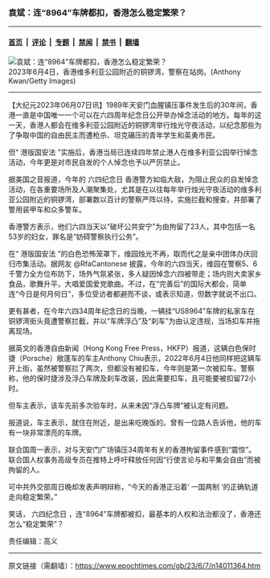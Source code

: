 ### 袁斌：连“8964”车牌都扣，香港怎么稳定繁荣？

---

#### [首页](../../../..?n14011364) &nbsp;|&nbsp; [评论](../../../../../epoch-comment?n14011364) &nbsp;|&nbsp; [专题](../../../../../epoch-special?n14011364) &nbsp;|&nbsp; [禁闻](../../../../../epoch-news?n14011364) &nbsp;|&nbsp; [禁书](../../../../../books?n14011364) &nbsp;|&nbsp; [翻墙](https://github.com/gfw-breaker/nogfw/blob/master/README.md?n14011364)


<div><img alt="袁斌：连“8964”车牌都扣，香港怎么稳定繁荣？" class="attachment-djy_600_400 size-djy_600_400 wp-post-image" src="https://i.epochtimes.com/assets/uploads/2023/06/id14009888-GettyImages-1495861557-600x400.jpg"/>
<div class="caption">
 2023年6月4日，香港维多利亚公园附近的铜锣湾，警察在站岗。(Anthony Kwan/Getty Images)
</div></div><hr/><div class="post_content" id="artbody" itemprop="articleBody">
 <!-- article content begin -->
 <p>
  【大纪元2023年06月07日讯】1989年天安门血腥镇压事件发生后的30年间，香港一直是中国唯一一个可以在六四周年纪念日公开举办悼念活动的地方。每年的这一天，香港人都会在维多利亚公园附近的铜锣湾举行烛光守夜活动，以纪念那些为了争取中国的自由民主而遭枪杀、坦克碾压的青年学生和英勇市民。
 </p>
 <p>
  但“
  <ok href="https://www.epochtimes.com/gb/tag/%E6%B8%AF%E7%89%88%E5%9B%BD%E5%AE%89%E6%B3%95.html">
   港版国安法
  </ok>
  ”实施后，香港当局已连续四年禁止港人在维多利亚公园举行悼念活动，今年更是对市民自发的个人悼念也予以严厉禁止。
 </p>
 <p>
  据美国之音报道，今年的
  <ok href="https://www.epochtimes.com/gb/tag/%E5%85%AD%E5%9B%9B%E7%BA%AA%E5%BF%B5%E6%97%A5.html">
   六四纪念日
  </ok>
  香港警方如临大敌，为阻止民众的自发悼念活动，在各重要场所及人潮聚集处，尤其是在以往每年举行烛光守夜活动的维多利亚公园附近的铜锣湾，部署数以百计的警察严阵以待，实施拦截和搜查，并部署了警用装甲车和众多警车。
 </p>
 <p>
  香港警方表示，他们六四当天以“破坏公共安宁”为由拘留了23人，其中包括一名53岁的妇女，罪名是“妨碍警察执行公务”。
 </p>
 <p>
  在“
  <ok href="https://www.epochtimes.com/gb/tag/%E6%B8%AF%E7%89%88%E5%9B%BD%E5%AE%89%E6%B3%95.html">
   港版国安法
  </ok>
  ”的白色恐怖笼罩下，维园烛光不再，取而代之是亲中团体办庆回归市集活动。据网友 @RfaCantonese 披露，今年的六四当天，维园在警察5、6千警力全方位布防下，场外气氛紧张，多人疑因悼念六四被带走；场内则大卖家乡食品，歌舞升平，大唱爱国爱党歌曲。不过，在“完善后”的国际大都会，简单连“今日是何月何日”，多位受访者都避而不谈，或表示知道，但数字就说不出口。
 </p>
 <p>
  更有甚者，在今年六四34周年纪念日的当晚，一辆挂“US8964”车牌的私家车在铜锣湾街头竟遭警察拦截，并以“车牌浮凸”及“刹车”为由认定违规，当场扣车并拖离现场。
 </p>
 <p>
  据英文的香港自由新闻（Hong Kong Free Press，HKFP）报道，这辆白色保时捷（Porsche）敞蓬车的车主Anthony Chiu表示，2022年6月4日他同样把这辆车开上街，虽然被警察拦了两次，但都没有被扣车，今年则是第一次被扣车。警察称，他的保时捷涉及浮凸车牌及刹车改装，因此需要扣车，且可能要被扣留72小时。
 </p>
 <p>
  但车主表示，该车先前多次验车时，从来未因“浮凸车牌”被认定有问题。
 </p>
 <p>
  报道说，车主表示，就住在附近，是出来吃晚饭的。曾有一位路人告诉他，他的车有一块非常漂亮的车牌。
 </p>
 <p>
  联合国周一表示，对与天安门广场镇压34周年有关的香港拘留事件感到“震惊”。联合国人权事务高级专员在推特上呼吁释放任何因“行使言论与和平集会自由”而被拘留的人。
 </p>
 <p>
  可中共外交部周日晚却发表声明辩称，“今天的香港正沿着‘
  <ok href="https://www.epochtimes.com/gb/tag/%E4%B8%80%E5%9B%BD%E4%B8%A4%E5%88%B6.html">
   一国两制
  </ok>
  ’的正确轨道走向稳定繁荣。”
 </p>
 <p>
  笑话，
  <ok href="https://www.epochtimes.com/gb/tag/%E5%85%AD%E5%9B%9B%E7%BA%AA%E5%BF%B5%E6%97%A5.html">
   六四纪念日
  </ok>
  ，连“8964”车牌都被扣，最基本的人权和法治都没了，香港还怎么“稳定繁荣”？
 </p>
 <p>
  责任编辑：高义
 </p>
 <!-- article content end -->
 <div id="below_article_ad">
 </div>
</div>


---

原文链接（需翻墙）：https://www.epochtimes.com/gb/23/6/7/n14011364.htm